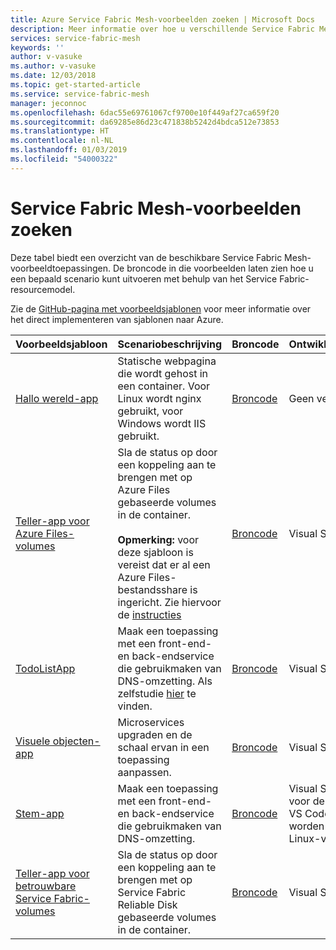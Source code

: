 ```yaml
---
title: Azure Service Fabric Mesh-voorbeelden zoeken | Microsoft Docs
description: Meer informatie over hoe u verschillende Service Fabric Mesh-voorbeeldtoepassingen kunt vinden.
services: service-fabric-mesh
keywords: ''
author: v-vasuke
ms.author: v-vasuke
ms.date: 12/03/2018
ms.topic: get-started-article
ms.service: service-fabric-mesh
manager: jeconnoc
ms.openlocfilehash: 6dac55e69761067cf9700e10f449af27ca659f20
ms.sourcegitcommit: da69285e86d23c471838b5242d4bdca512e73853
ms.translationtype: HT
ms.contentlocale: nl-NL
ms.lasthandoff: 01/03/2019
ms.locfileid: "54000322"
---
```

# <a name="find-service-fabric-mesh-samples"></a>Service Fabric Mesh-voorbeelden zoeken

Deze tabel biedt een overzicht van de beschikbare Service Fabric Mesh-voorbeeldtoepassingen. De broncode in die voorbeelden laten zien hoe u een bepaald scenario kunt uitvoeren met behulp van het Service Fabric-resourcemodel.

Zie de [GitHub-pagina met voorbeeldsjablonen](https://github.com/Azure-Samples/service-fabric-mesh/blob/master/templates/README.md) voor meer informatie over het direct implementeren van sjablonen naar Azure.


|Voorbeeldsjabloon|Scenariobeschrijving|Broncode|Ontwikkelhulpprogramma's|
|------------|--------------------|----------|----------------------|
| [Hallo wereld-app](https://github.com/Azure-Samples/service-fabric-mesh/tree/master/templates/helloworld) | Statische webpagina die wordt gehost in een container. Voor Linux wordt nginx gebruikt, voor Windows wordt IIS gebruikt. | [Broncode](https://github.com/Azure-Samples/service-fabric-mesh/tree/master/src/helloworld) | Geen vereisten |
| [Teller-app voor Azure Files-volumes](https://github.com/Azure-Samples/service-fabric-mesh/tree/master/templates/counter) | Sla de status op door een koppeling aan te brengen met op Azure Files gebaseerde volumes in de container. <br><br> **Opmerking:** voor deze sjabloon is vereist dat er al een Azure Files-bestandsshare is ingericht. Zie hiervoor de [instructies](https://docs.microsoft.com/azure/storage/files/storage-how-to-create-file-share) | [Broncode](https://github.com/Azure-Samples/service-fabric-mesh/tree/master/src/counter) | Visual Studio Mesh Tooling |
| [TodoListApp](https://github.com/Azure-Samples/service-fabric-mesh/tree/master/templates/todolist) | Maak een toepassing met een front-end- en back-endservice die gebruikmaken van DNS-omzetting. Als zelfstudie [hier](https://docs.microsoft.com/azure/service-fabric-mesh/service-fabric-mesh-tutorial-create-dotnetcore) te vinden. | [Broncode](https://github.com/Azure-Samples/service-fabric-mesh/tree/master/src/todolistapp) | Visual Studio Mesh Tooling |
| [Visuele objecten-app](https://github.com/Azure-Samples/service-fabric-mesh/tree/master/templates/visualobjects) | Microservices upgraden en de schaal ervan in een toepassing aanpassen. | [Broncode](https://github.com/Azure-Samples/service-fabric-mesh/tree/master/src/visualobjects) |  Visual Studio Mesh Tooling |
| [Stem-app](https://github.com/Azure-Samples/service-fabric-mesh/tree/master/templates/voting) | Maak een toepassing met een front-end- en back-endservice die gebruikmaken van DNS-omzetting. | [Broncode](https://github.com/Azure-Samples/service-fabric-mesh/tree/master/src/votingapp) | Visual Studio Mesh Tooling voor de Windows-versie, VS Code/dotnet-cli kan worden gebruikt voor de Linux-versie |
| [Teller-app voor betrouwbare Service Fabric-volumes](https://github.com/Azure-Samples/service-fabric-mesh/tree/master/templates/counter)| Sla de status op door een koppeling aan te brengen met op Service Fabric Reliable Disk gebaseerde volumes in de container.| [Broncode](https://github.com/Azure-Samples/service-fabric-mesh/tree/master/src/counter) | Visual Studio Mesh Tooling |
